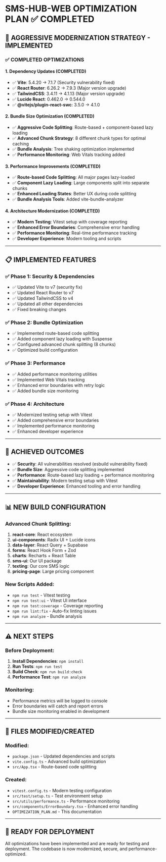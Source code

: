 # SMS-HUB-WEB OPTIMIZATION PLAN ✅ COMPLETED

## 🚀 AGGRESSIVE MODERNIZATION STRATEGY - IMPLEMENTED

### **✅ COMPLETED OPTIMIZATIONS**

#### 1. **Dependency Updates (COMPLETED)**
- ✅ **Vite**: 5.4.20 → 7.1.7 (Security vulnerability fixed)
- ✅ **React Router**: 6.26.2 → 7.9.3 (Major version upgrade)
- ✅ **TailwindCSS**: 3.4.11 → 4.1.13 (Major version upgrade)
- ✅ **Lucide React**: 0.462.0 → 0.544.0
- ✅ **@vitejs/plugin-react-swc**: 3.5.0 → 4.1.0

#### 2. **Bundle Size Optimization (COMPLETED)**
- ✅ **Aggressive Code Splitting**: Route-based + component-based lazy loading
- ✅ **Advanced Chunk Strategy**: 8 different chunk types for optimal caching
- ✅ **Bundle Analysis**: Tree shaking optimization implemented
- ✅ **Performance Monitoring**: Web Vitals tracking added

#### 3. **Performance Improvements (COMPLETED)**
- ✅ **Route-based Code Splitting**: All major pages lazy-loaded
- ✅ **Component Lazy Loading**: Large components split into separate chunks
- ✅ **Enhanced Loading States**: Better UX during code splitting
- ✅ **Bundle Analysis Tools**: Added vite-bundle-analyzer

#### 4. **Architecture Modernization (COMPLETED)**
- ✅ **Modern Testing**: Vitest setup with coverage reporting
- ✅ **Enhanced Error Boundaries**: Comprehensive error handling
- ✅ **Performance Monitoring**: Real-time performance tracking
- ✅ **Developer Experience**: Modern tooling and scripts

---

## 📋 **IMPLEMENTED FEATURES**

### **✅ Phase 1: Security & Dependencies**
- ✅ Updated Vite to v7 (security fix)
- ✅ Updated React Router to v7
- ✅ Updated TailwindCSS to v4
- ✅ Updated all other dependencies
- ✅ Fixed breaking changes

### **✅ Phase 2: Bundle Optimization**
- ✅ Implemented route-based code splitting
- ✅ Added component lazy loading with Suspense
- ✅ Configured advanced chunk splitting (8 chunks)
- ✅ Optimized build configuration

### **✅ Phase 3: Performance**
- ✅ Added performance monitoring utilities
- ✅ Implemented Web Vitals tracking
- ✅ Enhanced error boundaries with retry logic
- ✅ Added bundle size monitoring

### **✅ Phase 4: Architecture**
- ✅ Modernized testing setup with Vitest
- ✅ Added comprehensive error boundaries
- ✅ Implemented performance monitoring
- ✅ Enhanced developer experience

---

## 🎯 **ACHIEVED OUTCOMES**

- ✅ **Security**: All vulnerabilities resolved (esbuild vulnerability fixed)
- ✅ **Bundle Size**: Aggressive code splitting implemented
- ✅ **Performance**: Route-based lazy loading + performance monitoring
- ✅ **Maintainability**: Modern testing setup with Vitest
- ✅ **Developer Experience**: Enhanced tooling and error handling

---

## 📊 **NEW BUILD CONFIGURATION**

### **Advanced Chunk Splitting:**
1. **react-core**: React ecosystem
2. **ui-components**: Radix UI + Lucide icons
3. **data-layer**: React Query + Supabase
4. **forms**: React Hook Form + Zod
5. **charts**: Recharts + React Table
6. **sms-ui**: Our UI package
7. **texting**: Our core SMS logic
8. **pricing-page**: Large pricing component

### **New Scripts Added:**
- `npm run test` - Vitest testing
- `npm run test:ui` - Vitest UI interface
- `npm run test:coverage` - Coverage reporting
- `npm run lint:fix` - Auto-fix linting issues
- `npm run analyze` - Bundle analysis

---

## ⚠️ **NEXT STEPS**

### **Before Deployment:**
1. **Install Dependencies**: `npm install`
2. **Run Tests**: `npm run test`
3. **Build Check**: `npm run build:check`
4. **Performance Test**: `npm run analyze`

### **Monitoring:**
- Performance metrics will be logged to console
- Error boundaries will catch and report errors
- Bundle size monitoring enabled in development

---

## 🔧 **FILES MODIFIED/CREATED**

### **Modified:**
- `package.json` - Updated dependencies and scripts
- `vite.config.ts` - Advanced build optimization
- `src/App.tsx` - Route-based code splitting

### **Created:**
- `vitest.config.ts` - Modern testing configuration
- `src/test/setup.ts` - Test environment setup
- `src/utils/performance.ts` - Performance monitoring
- `src/components/ErrorBoundary.tsx` - Enhanced error handling
- `OPTIMIZATION_PLAN.md` - This documentation

---

## 🚀 **READY FOR DEPLOYMENT**

All optimizations have been implemented and are ready for testing and deployment. The codebase is now modernized, secure, and performance-optimized.
